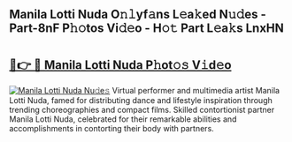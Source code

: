 ## Manila Lotti Nuda O𝚗𝚕yf𝚊ns L𝚎a𝚔ed N𝚞𝚍es - Part-8nF P𝚑𝚘tos Vi𝚍𝚎o - H𝚘𝚝 Part L𝚎a𝚔s LnxHN

# <h2><a href="http://kf4gkn.oniu.top/?m=Manila+Lotti+Nuda">🔗👉 🔴 Manila Lotti Nuda P𝚑ot𝚘𝚜 V𝚒d𝚎o</a></h2>

[![Manila Lotti Nuda Nu𝚍e𝚜](https://i.imgur.com/0qMVB7G.gif)](http://kf4gkn.oniu.top/?m=Manila+Lotti+Nuda)
Virtual performer and multimedia artist Manila Lotti Nuda, famed for distributing dance and lifestyle inspiration through trending choreographies and compact films. Skilled contortionist partner Manila Lotti Nuda, celebrated for their remarkable abilities and accomplishments in contorting their body with partners.  
